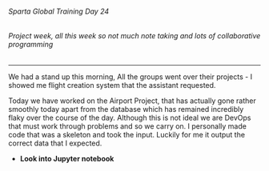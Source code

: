 ###### Sparta Global Training Day 24
###### Project week, all this week so not much note taking and lots of collaborative programming
___

We had a stand up this morning, All the groups went over their projects - I showed me flight creation system that the
assistant requested.

Today we have worked on the Airport Project, that has actually gone rather smoothly today apart from the database
which has remained incredibly flaky over the course of the day. Although this is not ideal we are DevOps that must work
through problems and so we carry on. I personally made code that was a skeleton and took the input. Luckily
for me it output the correct data that I expected.

* **Look into Jupyter notebook**